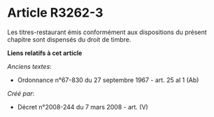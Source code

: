 # Article R3262-3

Les titres-restaurant émis conformément aux dispositions du présent chapitre sont dispensés du droit de timbre.

**Liens relatifs à cet article**

_Anciens textes_:

  - Ordonnance n°67-830 du 27 septembre 1967 - art. 25 al 1 (Ab)

_Créé par_:

  - Décret n°2008-244 du 7 mars 2008 - art. (V)
